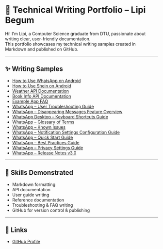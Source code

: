 # 📘 Technical Writing Portfolio – Lipi Begum

Hi! I'm Lipi, a Computer Science graduate from DTU, passionate about writing clear, user-friendly documentation.  
This portfolio showcases my technical writing samples created in Markdown and published on GitHub.

---

## ✨ Writing Samples

- [How to Use WhatsApp on Android](whatsapp-guide.md)
- [How to Use Shein on Android](shein-guide.md)
- [Weather API Documentation](weather-api-doc.md)
- [Book Info API Documentation](book-info-api-doc.md)
- [Example App FAQ](example-app-faq.md)
- [WhatsApp – User Troubleshooting Guide](whatsapp-troubleshooting-guide.md)
- [WhatsApp – Disappearing Messages Feature Overview](whatsapp-disappearing-messages-overview.md)
- [WhatsApp Desktop – Keyboard Shortcuts Guide](whatsapp-keyboard-shortcuts-guide.md)
- [WhatsApp – Glossary of Terms](whatsapp-glossary.md)
- [WhatsApp – Known Issues](whatsapp-known-issues.md)
- [WhatsApp – Notification Settings Configuration Guide](whatsapp-notification-configuration-guide.md)
- [WhatsApp – Quick Start Guide](whatsapp-quick-start-guide.md)
- [WhatsApp – Best Practices Guide](whatsapp-best-practices-guide.md)
- [WhatsApp – Privacy Settings Guide](whatsapp-privacy-settings-guide.md)
- [WhatsApp – Release Notes v3.0](release-notes-whatsapp-v3.md)

---

## 🧠 Skills Demonstrated

- Markdown formatting  
- API documentation  
- User guide writing  
- Reference documentation  
- Troubleshooting & FAQ writing  
- GitHub for version control & publishing

---

## 🔗 Links

- [GitHub Profile](https://github.com/lipi-tech)
